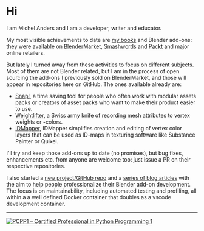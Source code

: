 # Hi

I am Michel Anders and I am a developer, writer and educator.

My most visible achievements to date are [my books](https://michelanders.nl/my-books/) and Blender add-ons: they were available on [BlenderMarket](https://blendermarket.com/creators/varkenvarken), [Smashwords](https://www.smashwords.com/profile/view/varkenvarken) and [Packt](https://www.packtpub.com/books/info/authors/michel-anders) and major online retailers.

But lately I turned away from these activities to focus on different subjects. Most of them are not Blender related, but I am in the process of open sourcing the add-ons I previously sold on BlenderMarket, and those will appear in repositories here on GitHub. The ones available already are:

  - [Snap!](https://blog.michelanders.nl/2025/04/snap-add-on-for-blender-is-now-free.html), a time saving tool for people who often work with modular assets packs or creators of asset packs who want to make their product easier to use.
  - [Weightlifter](https://blog.michelanders.nl/2025/05/weightlifter-add-on-for-blender-is-now-free.html), a Swiss army knife of recording mesh attributes to vertex weights or -colors.
  - [IDMapper](https://blog.michelanders.nl/2025/08/idmapper-add-on-for-blender-is-now-free.html), IDMapper simplifies creation and editing of vertex color layers that can be used as ID-maps in texturing software like Substance Painter or Quixel.

I'll try and keep those add-ons up to date (no promises), but bug fixes, enhancements etc. from anyone are welcome too: just issue a PR on their respective repositories.

I also started a [new project/GitHub repo](https://varkenvarken.github.io/blenderaddons-ng/) and a [series of blog articles](https://blog.michelanders.nl/2025/06/new-blenderaddons-repository-aimed-at-developers.html) with the aim to help people professionalize their Blender add-on development. The focus is on maintainability, including automated testing and profiling, all within a a well defined Docker container that doubles as a vscode development container.

-------------
[![PCPP1 – Certified Professional in Python Programming 1](https://images.credly.com/size/120x120/images/37e26478-d80c-43e8-80eb-ec492f3a26c1/image.png)](https://www.credly.com/badges/b23dec06-2990-4a25-846f-0086aae2ebcc/public_url)
